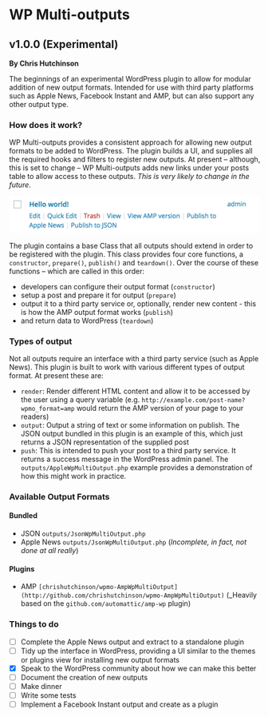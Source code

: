 # WP Multi-outputs
## v1.0.0 (Experimental)

**By Chris Hutchinson**

The beginnings of an experimental WordPress plugin to allow for modular addition of new output formats. Intended for use with third party platforms such as Apple News, Facebook Instant and AMP, but can also support any other output type.

### How does it work?

WP Multi-outputs provides a consistent approach for allowing new output formats to be added to WordPress. The plugin builds a UI, and supplies all the required hooks and filters to register new outputs. At present – although, this is set to change – WP Multi-outputs adds new links under your posts table to allow access to these outputs. _This is very likely to change in the future_.

![Example UI](Screenshot.png)

The plugin contains a base Class that all outputs should extend in order to be registered with the plugin. This class provides four core functions, a `constructor`, `prepare()`, `publish()` and `teardown()`. Over the course of these functions – which are called in this order:

- developers can configure their output format (`constructor`)
- setup a post and prepare it for output (`prepare`)
- output it to a third party service or, optionally, render new content - this is how the AMP output format works (`publish`)
- and return data to WordPress (`teardown`)

### Types of output

Not all outputs require an interface with a third party service (such as Apple News). This plugin is built to work with various different types of output format. At present these are:

- `render`: Render different HTML content and allow it to be accessed by the user using a query variable (e.g. `http://example.com/post-name?wpmo_format=amp` would return the AMP version of your page to your readers)
- `output`: Output a string of text or some information on publish. The JSON output bundled in this plugin is an example of this, which just returns a JSON representation of the supplied post
- `push`: This is intended to push your post to a third party service. It returns a success message in the WordPress admin panel. The `outputs/AppleWpMultiOutput.php` example provides a demonstration of how this might work in practice.

### Available Output Formats

#### Bundled
- JSON `outputs/JsonWpMultiOutput.php`
- Apple News `outputs/JsonWpMultiOutput.php` (_Incomplete, in fact, not done at all really_)

#### Plugins
- AMP `[chrishutchinson/wpmo-AmpWpMultiOutput](http://github.com/chrishutchinson/wpmo-AmpWpMultiOutput)` (_Heavily based on the `github.com/automattic/amp-wp` plugin)

### Things to do

- [ ] Complete the Apple News output and extract to a standalone plugin
- [ ] Tidy up the interface in WordPress, providing a UI similar to the themes or plugins view for installing new output formats
- [x] Speak to the WordPress community about how we can make this better
- [ ] Document the creation of new outputs
- [ ] Make dinner
- [ ] Write some tests
- [ ] Implement a Facebook Instant output and create as a plugin